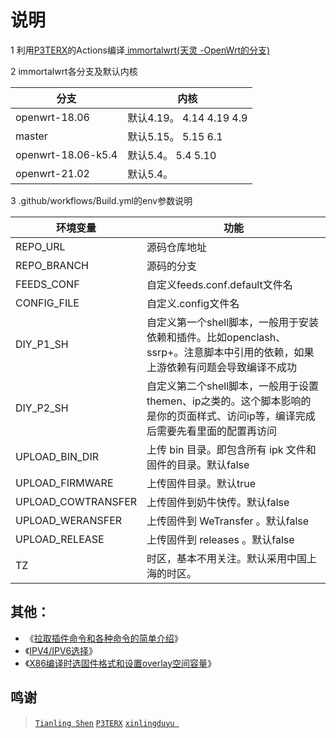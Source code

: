 
# 说明
1 利用[P3TERX](https://github.com/P3TERX/Actions-OpenWrt)的Actions编译[ immortalwrt(天灵 -OpenWrt的分支)](https://github.com/immortalwrt/immortalwrt)

2 immortalwrt各分支及默认内核

|  分支   |  内核  |
|  ----  | ----  |
| openwrt-18.06  |  默认4.19。       4.14  4.19  4.9  |
| master  |   默认5.15。    5.15  6.1    |
| openwrt-18.06-k5.4  |  默认5.4。       5.4  5.10   |
| openwrt-21.02 |   默认5.4。           |

3 .github/workflows/Build.yml的env参数说明

|  环境变量   | 功能  |
|  ----  | ----  |
| REPO_URL  | 源码仓库地址 |
| REPO_BRANCH  | 源码的分支 |
| FEEDS_CONF | 自定义feeds.conf.default文件名 |
| CONFIG_FILE  | 自定义.config文件名 |
| DIY_P1_SH  | 自定义第一个shell脚本，一般用于安装依赖和插件。比如openclash、ssrp+。注意脚本中引用的依赖，如果上游依赖有问题会导致编译不成功 |
| DIY_P2_SH  | 自定义第二个shell脚本，一般用于设置themen、ip之类的。这个脚本影响的是你的页面样式、访问ip等，编译完成后需要先看里面的配置再访问 |
| UPLOAD_BIN_DIR | 上传 bin 目录。即包含所有 ipk 文件和固件的目录。默认false |
| UPLOAD_FIRMWARE | 上传固件目录。默认true |
| UPLOAD_COWTRANSFER | 上传固件到奶牛快传。默认false |
| UPLOAD_WERANSFER | 上传固件到 WeTransfer 。默认false |
|UPLOAD_RELEASE | 上传固件到 releases 。默认false |
| TZ  | 时区，基本不用关注。默认采用中国上海的时区。 |

## 其他：
- 《[拉取插件命令和各种命令的简单介绍](https://github.com/cddcx/immortalwrt-OpenWrt/blob/main/%E8%AF%B4%E6%98%8E/ming.md)》
- 《[IPV4/IPV6选择](https://github.com/cddcx/immortalwrt-OpenWrt/blob/main/%E8%AF%B4%E6%98%8E/ip.md)》
- 《[X86编译时选固件格式和设置overlay空间容量](https://github.com/cddcx/immortalwrt-OpenWrt/blob/main/%E8%AF%B4%E6%98%8E/overlay.md)》

## 鸣谢
> [`Tianling Shen`](https://github.com/immortalwrt/immortalwrt)
> [`P3TERX`](https://github.com/P3TERX/Actions-OpenWrt)
> [`xinlingduyu `]([#/README.md](https://github.com/xinlingduyu/build-openwrt/tree/main)https://github.com/xinlingduyu/build-openwrt/tree/main)
